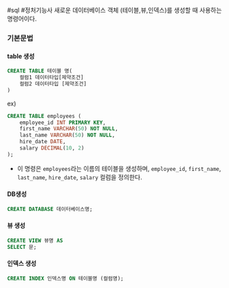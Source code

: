 #sql #정처기능사
새로운 데이터베이스 객체 (테이블,뷰,인덱스)를 생성할 때 사용하는 명령어이다.


### 기본문법
#### table 생성
```sql
CREATE TABLE 테이블 명(
	컬럼1 데이터타입[제약조건]
	컬럼2 데이터타입 [제약조건]
)
```

ex)
```sql
CREATE TABLE employees (
    employee_id INT PRIMARY KEY,
    first_name VARCHAR(50) NOT NULL,
    last_name VARCHAR(50) NOT NULL,
    hire_date DATE,
    salary DECIMAL(10, 2)
);
```
- 이 명령은 `employees`라는 이름의 테이블을 생성하며, `employee_id`, `first_name`, `last_name`, `hire_date`, `salary` 컬럼을 정의한다.

#### DB생성

```sql
CREATE DATABASE 데이터베이스명;
```

#### 뷰 생성

```sql
CREATE VIEW 뷰명 AS 
SELECT 문;
```

#### 인덱스 생성
```sql
CREATE INDEX 인덱스명 ON 테이블명 (컬럼명);
```